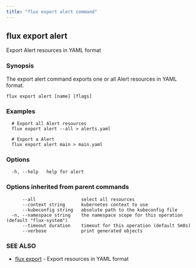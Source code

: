 ```yaml
---
title: "flux export alert command"
---
```

## flux export alert

Export Alert resources in YAML format

### Synopsis

The export alert command exports one or all Alert resources in YAML format.

```
flux export alert [name] [flags]
```

### Examples

```
  # Export all Alert resources
  flux export alert --all > alerts.yaml

  # Export a Alert
  flux export alert main > main.yaml
```

### Options

```
  -h, --help   help for alert
```

### Options inherited from parent commands

```
      --all                 select all resources
      --context string      kubernetes context to use
      --kubeconfig string   absolute path to the kubeconfig file
  -n, --namespace string    the namespace scope for this operation (default "flux-system")
      --timeout duration    timeout for this operation (default 5m0s)
      --verbose             print generated objects
```

### SEE ALSO

* [flux export](../flux_export/)	 - Export resources in YAML format

